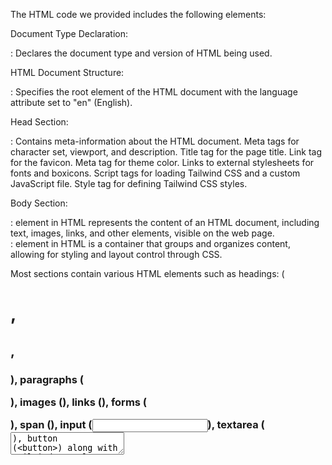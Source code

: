 The HTML code we provided includes the following elements:


Document Type Declaration:
<!DOCTYPE html>: Declares the document type and version of HTML being used.

HTML Document Structure:
<html lang="en">: Specifies the root element of the HTML document with the language attribute set to "en" (English).

Head Section:
<head>: Contains meta-information about the HTML document.
            Meta tags for character set, viewport, and description.
            Title tag for the page title.
            Link tag for the favicon.
            Meta tag for theme color.
            Links to external stylesheets for fonts and boxicons.
            Script tags for loading Tailwind CSS and a custom JavaScript file.
            Style tag for defining Tailwind CSS styles.

Body Section:
<body>: element in HTML represents the content of an HTML document, including text, images, links, and other elements, visible on the web page.
<div>: element in HTML is a container that groups and organizes content, allowing for styling and layout control through CSS.

Most sections contain various HTML elements such as headings: (<h1>, <h2>, <h3>), paragraphs (<p>), images (<img>), links (<a>), forms (<form>), span (<span>), input (<input>), textarea (<textarea>), button (<button>) along with Tailwind CSS classes for styling.

In HTML Formatting Elements we have <i> only (I think).


